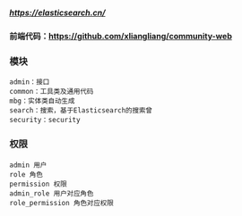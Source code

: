 ##### https://elasticsearch.cn/

#### 前端代码：https://github.com/xliangliang/community-web

### 模块
```
admin：接口
common：工具类及通用代码
mbg：实体类自动生成
search：搜索，基于Elasticsearch的搜索曾
security：security
```

### 权限
```
admin 用户
role 角色
permission 权限
admin_role 用户对应角色 
role_permission 角色对应权限
```

